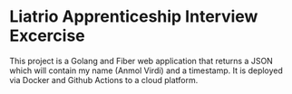 # Liatrio Apprenticeship Interview Excercise

This project is a Golang and Fiber web application that returns a JSON which will contain my name (Anmol Virdi) and a timestamp. It is deployed via Docker and Github Actions to a cloud platform.
